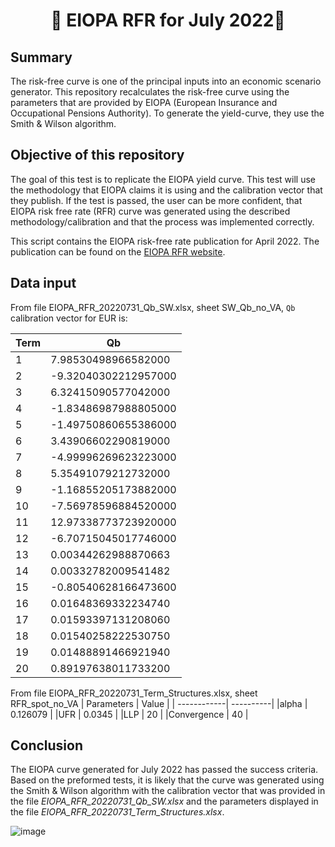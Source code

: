 <h1 align="center" style="border-botom: none">
  <b>
    🐍 EIOPA RFR for July 2022🐍     
  </b>
</h1>

## Summary
The risk-free curve is one of the principal inputs into an economic scenario generator. This repository recalculates the risk-free curve using the parameters that are provided by EIOPA (European Insurance and Occupational Pensions Authority). To generate the yield-curve, they use the Smith & Wilson algorithm.

## Objective of this repository

The goal of this test is to replicate the EIOPA yield curve. This test will use the methodology that EIOPA claims it is using and the calibration vector that they publish. If the test is passed, the user can be more confident, that EIOPA risk free rate (RFR) curve was generated using the described methodology/calibration and that the process was implemented correctly. 

This script contains the EIOPA risk-free rate publication for April 2022. The publication can be found on the [EIOPA RFR website](https://www.eiopa.europa.eu/tools-and-data/risk-free-interest-rate-term-structures_en).

## Data input
From file EIOPA_RFR_20220731_Qb_SW.xlsx, sheet SW_Qb_no_VA, `Qb` calibration vector for EUR is: 

| Term       | Qb         | 
| -----------| ---------- | 
|1	| 7.98530498966582000 |
|2	|-9.32040302212957000 |
|3	| 6.32415090577042000 |
|4	|-1.83486987988805000 |
|5	|-1.49750860655386000 |
|6	| 3.43906602290819000 |
|7	|-4.99996269623223000 |
|8	| 5.35491079212732000 |
|9	|-1.16855205173882000 |
|10	|-7.56978596884520000 |
|11	| 12.97338773723920000 |
|12	|-6.70715045017746000 |
|13	| 0.00344262988870663 |
|14	| 0.00332782009541482 |
|15	|-0.80540628166473600 |
|16	| 0.01648369332234740 |
|17	| 0.01593397131208060 |
|18	| 0.01540258222530750 |
|19	| 0.01488891466921940 |
|20	| 0.89197638011733200 |


From file EIOPA_RFR_20220731_Term_Structures.xlsx, sheet RFR_spot_no_VA
| Parameters  | Value     | 
| ------------| ----------| 
|alpha	      | 0.126079  |
|UFR	        | 0.0345    |
|LLP	        | 20        |
|Convergence	| 40        |

## Conclusion

The EIOPA curve generated for July 2022 has passed the success criteria. Based on the preformed tests, it is likely that the curve was generated using the Smith & Wilson algorithm with the calibration vector that was provided in the file *EIOPA_RFR_20220731_Qb_SW.xlsx* and the parameters displayed in the file *EIOPA_RFR_20220731_Term_Structures.xlsx*.

![image](https://user-images.githubusercontent.com/95974474/210177824-23489675-d886-47ec-97ba-5a231e5c30ab.png)




